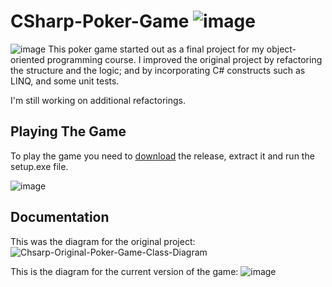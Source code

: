 # CSharp-Poker-Game ![image](https://img.shields.io/badge/build-passing-green.svg)
![image](https://user-images.githubusercontent.com/28933557/77608368-3cc9b780-6eda-11ea-8aa2-077765c5927d.png)
This poker game started out as a final project for my object-oriented programming course. I improved the original project by refactoring the structure and the logic; and by incorporating C# constructs such as LINQ, and some unit tests. 

I'm still working on additional refactorings.

## Playing The Game 
To play the game you need to [download](https://github.com/asathkumara/CSharp-Poker-Game/releases/download/v4.0/CSharp-Poker-Game-v4.0.zip) the release, extract it and run the setup.exe file. 

![image](https://user-images.githubusercontent.com/28933557/64801863-01ebdc00-d5a7-11e9-86a3-94f774549806.png)

## Documentation
This was the diagram for the original project:
![Chsarp-Original-Poker-Game-Class-Diagram](https://user-images.githubusercontent.com/28933557/55295035-a42f5300-53bd-11e9-9e35-bb40800ca181.JPG)

This is the diagram for the current version of the game:
![image](https://user-images.githubusercontent.com/28933557/64803550-a15e9e00-d5aa-11e9-9318-7493144ed86b.png)
